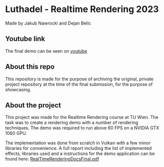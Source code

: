 # Luthadel - Realtime Rendering 2023
Made by Jakub Nawrocki and Dejan Belic

## Youtube link
The final demo can be seen on [youtube](https://www.youtube.com/watch?v=wsAZ9a1SrgA)

## About this repo
This repository is made for the purpose of archiving the original, private project repository at the time of the final submission, for the purpose of showcasing.

## About the project
This project was made for the Realtime Rendering course at TU Wien. The task was to create a rendering demo with a number of rendering techniques. The demo was required to run above 60 FPS on a NVIDIA GTX 1060 GPU.

The implementation was done from scratch in Vulkan with a few minor libraries for convenience. A full report including the list of implemented effects, libraries used and a instructions for the demo application can be found here: [RealTimeRenderingDocsFinal.pdf](https://github.com/ldkuba/rtr23-luthadel-submission/files/14167117/RealTimeRenderingDocsFinal.pdf)
